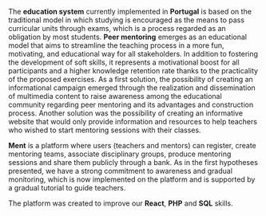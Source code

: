   The **education system** currently implemented in **Portugal** is based on the traditional model in which studying is encouraged as the means to pass curricular units through exams, which is a process regarded as an obligation by most students. **Peer mentoring** emerges as an educational model that aims to streamline the teaching process in a more fun, motivating, and educational way for all stakeholders. In addition to fostering the development of soft skills, it represents a motivational boost for all participants and a higher knowledge retention rate thanks to the practicality of the proposed exercises. As a first solution, the possibility of creating an informational campaign emerged through the realization and dissemination of multimedia content to raise awareness among the educational community regarding peer mentoring and its advantages and construction process. 
  Another solution was the possibility of creating an informative website that would only provide information and resources to help teachers who wished to start mentoring sessions with their classes. 
  
  **Ment** is a platform where users (teachers and mentors) can register, create mentoring teams, associate disciplinary groups, produce mentoring sessions and share them publicly through a bank. As in the first hypotheses presented, we have a strong commitment to awareness and gradual monitoring, which is now implemented on the platform and is supported by a gradual tutorial to guide teachers.

  

The platform was created to improve our **React**, **PHP** and **SQL** skills.
